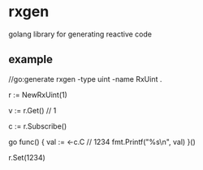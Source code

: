 # rxgen

golang library for generating reactive code

## example

//go:generate rxgen -type uint -name RxUint .

r := NewRxUint(1)

v := r.Get() // 1

c := r.Subscribe()
	
go func() {
	val := <-c.C // 1234
	fmt.Printf("%s\n", val)
}()

r.Set(1234)	

